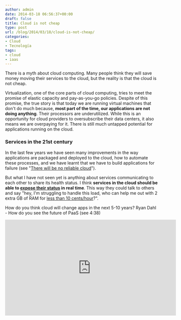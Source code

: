 ```yaml
---
author: admin
date: 2014-03-18 06:56:37+00:00
draft: false
title: Cloud is not cheap
type: post
url: /blog/2014/03/18/cloud-is-not-cheap/
categories:
- Cloud
- Tecnología
tags:
- cloud
- iaas
---
```


There is a myth about cloud computing. Many people think they will save money moving their services to the cloud, but the reality is that the cloud is not cheap.

Virtualization, one of the core parts of cloud computing, tries to meet the promise of elastic capacity and pay-as-you-go policies. Despite of this promise, the true story is that today we are running virtual machines that don't do much because, **most part of the time, our applications are not doing anything**. Their processors are underutilized. While this is an opportunity for cloud providers to oversubscribe their data centers, it also means we are overpaying for it. There is still much untapped potential for applications running on the cloud.

### Services in the 21st century

In the last few years we have seen many improvements in the way applications are packaged and deployed to the cloud, how to automate these processes, and we have learnt that we have to build applications for failure (see "[There will be no reliable cloud](http://blog.hendrikvolkmer.de/2013/04/03/there-will-be-no-reliable-cloud-part-1/)").

But what I have not seen yet is anything about services communicating to each other to share its health status. I think **services in the cloud should be able to [expose their status](https://github.com/palmerabollo/express-ping) in real time**. This way they could talk to others and say "hey, I'm struggling to handle this load, who can help me out with 2 extra GB of RAM for [less than 10 cents/hour](http://aws.amazon.com/ec2/purchasing-options/spot-instances/)?".

How do you think cloud will change apps in the next 5-10 years? Ryan Dahl - How do you see the future of PaaS (see 4:38)

<iframe width="560" height="315" src="https://www.youtube-nocookie.com/embed/L_JKb61EalQ?start=277" frameborder="0" allow="accelerometer; autoplay; encrypted-media; gyroscope; picture-in-picture" allowfullscreen></iframe>
